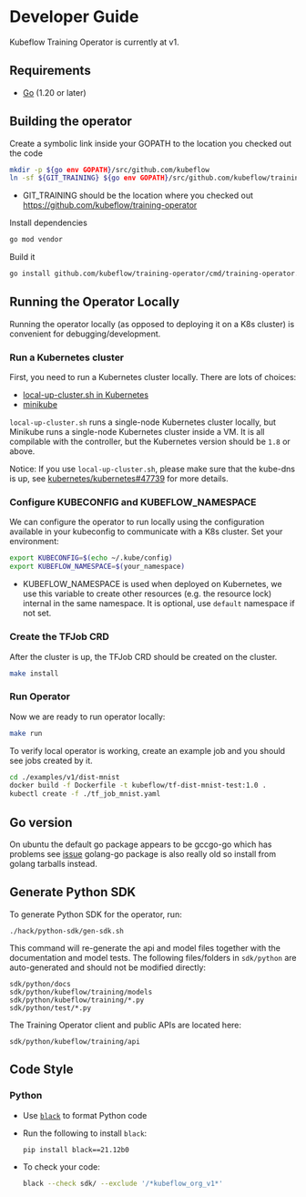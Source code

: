 # Developer Guide

Kubeflow Training Operator is currently at v1.

## Requirements

- [Go](https://golang.org/) (1.20 or later)

## Building the operator

Create a symbolic link inside your GOPATH to the location you checked out the code

```sh
mkdir -p ${go env GOPATH}/src/github.com/kubeflow
ln -sf ${GIT_TRAINING} ${go env GOPATH}/src/github.com/kubeflow/training-operator
```

- GIT_TRAINING should be the location where you checked out https://github.com/kubeflow/training-operator

Install dependencies

```sh
go mod vendor
```

Build it

```sh
go install github.com/kubeflow/training-operator/cmd/training-operator.v1
```

## Running the Operator Locally

Running the operator locally (as opposed to deploying it on a K8s cluster) is convenient for debugging/development.

### Run a Kubernetes cluster

First, you need to run a Kubernetes cluster locally. There are lots of choices:

- [local-up-cluster.sh in Kubernetes](https://github.com/kubernetes/kubernetes/blob/master/hack/local-up-cluster.sh)
- [minikube](https://github.com/kubernetes/minikube)

`local-up-cluster.sh` runs a single-node Kubernetes cluster locally, but Minikube runs a single-node Kubernetes cluster inside a VM. It is all compilable with the controller, but the Kubernetes version should be `1.8` or above.

Notice: If you use `local-up-cluster.sh`, please make sure that the kube-dns is up, see [kubernetes/kubernetes#47739](https://github.com/kubernetes/kubernetes/issues/47739) for more details.

### Configure KUBECONFIG and KUBEFLOW_NAMESPACE

We can configure the operator to run locally using the configuration available in your kubeconfig to communicate with
a K8s cluster. Set your environment:

```sh
export KUBECONFIG=$(echo ~/.kube/config)
export KUBEFLOW_NAMESPACE=$(your_namespace)
```

- KUBEFLOW_NAMESPACE is used when deployed on Kubernetes, we use this variable to create other resources (e.g. the resource lock) internal in the same namespace. It is optional, use `default` namespace if not set.

### Create the TFJob CRD

After the cluster is up, the TFJob CRD should be created on the cluster.

```bash
make install
```

### Run Operator

Now we are ready to run operator locally:

```sh
make run
```

To verify local operator is working, create an example job and you should see jobs created by it.

```sh
cd ./examples/v1/dist-mnist
docker build -f Dockerfile -t kubeflow/tf-dist-mnist-test:1.0 .
kubectl create -f ./tf_job_mnist.yaml
```

## Go version

On ubuntu the default go package appears to be gccgo-go which has problems see [issue](https://github.com/golang/go/issues/15429) golang-go package is also really old so install from golang tarballs instead.

## Generate Python SDK

To generate Python SDK for the operator, run:

```
./hack/python-sdk/gen-sdk.sh
```

This command will re-generate the api and model files together with the documentation and model tests.
The following files/folders in `sdk/python` are auto-generated and should not be modified directly:

```
sdk/python/docs
sdk/python/kubeflow/training/models
sdk/python/kubeflow/training/*.py
sdk/python/test/*.py
```

The Training Operator client and public APIs are located here:

```
sdk/python/kubeflow/training/api
```

## Code Style

### Python

- Use [`black`](https://github.com/psf/black) to format Python code

- Run the following to install `black`:

  ```
  pip install black==21.12b0
  ```

- To check your code:

  ```sh
  black --check sdk/ --exclude '/*kubeflow_org_v1*'
  ```
